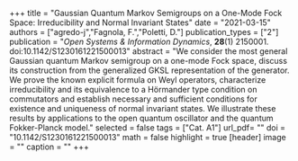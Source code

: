 +++
title = "Gaussian Quantum Markov Semigroups on a One-Mode Fock Space: Irreducibility and Normal Invariant States"
date = "2021-03-15"
authors = ["agredo-j","Fagnola, F.","Poletti, D."]
publication_types = ["2"]
publication = "*Open Systems & Information Dynamics*, **28**(1) 2150001. doi:10.1142/S1230161221500013"
abstract = "We consider the most general Gaussian quantum Markov semigroup on a one-mode Fock space, discuss its construction from the generalized GKSL representation of the generator. We prove the known explicit formula on Weyl operators, characterize irreducibility and its equivalence to a Hörmander type condition on commutators and establish necessary and sufficient conditions for existence and uniqueness of normal invariant states. We illustrate these results by applications to the open quantum oscillator and the quantum Fokker-Planck model."
selected = false
tags = ["Cat. A1"]
url_pdf= ""
doi = "10.1142/S1230161221500013"
math = false
highlight = true
[header]
image = ""
caption = ""
+++
